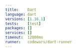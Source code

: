 ```yaml
---
title:    Dart
language: dart
versions: [1.16.1]
tests:    [test]
packages: []
services: []
timeout:  12000ms
runner:   codewars/dart-runner
---
```

